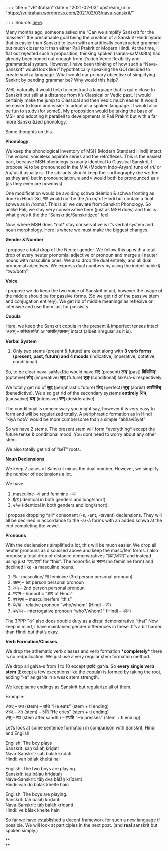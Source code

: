 +++
title = "vR^itrahan"
date = "2021-02-03"
upstream_url = "https://vriitrahan.wordpress.com/2021/02/03/nava-sanskrit/"

+++
Source: [here](https://vriitrahan.wordpress.com/2021/02/03/nava-sanskrit/).

Many months ago, someone asked me “Can we simplify Sanskrit for the
masses?” the presumable goal being the creation of a Sanskrit-Hindi
hybrid that is easier than Sanskrit to learn with an artifically
constructed grammar but much closer to it than either Pali Prakrit or
Modern Hindi. At the time, I flat out rejected such a proposition,
thinking spoken (sarala-saMskRta) had already been ironed out enough
from it’s rich Vedic flexibility and grammatical system. However, I have
been thinking of how such a “Nava-Sanskrit” would look like if
hypothetically speaking the GOI decided to create such a language. What
would our primary objective of simplifying Sankrit by bending grammar
be? Why would this help?

Well, naturally it would help to construct a language that is quite
close to Sanskrit but still at a distance from it’s Classical or Vedic
past. It would certainly make the jump to Classical and then Vedic much
easier. It would be easier to learn and easier to adopt as a spoken
language. It would also be fun to study (for some!). My proposition
would be taking the base of MSH and adopting it parallell to
developments in Pali Prakrit but with a far more Sanskritized
phonology.  
  
Some thoughts on this.  
  
**Phonology**  
  
We keep the phonological inventory of MSH (Modern Standard Hindi)
intact. The voiced, voiceless aspirate series and the retroflexes. This
is the easiest part, because MSH phonology is nearly identical to
Classical Sanskrit. I propose **ऋ** to be pronounced in the MIA (Modern
Indo-Aryan) tune of /ri/ or /ɾu/ as it usually is. The sibilants should
keep their orthography (be written as they are) but in pronounciation, श
and ष would both be pronounced as श (as they even are nowdays).  
  
One modification would be avoiding schwa deletion & schwa fronting as
done in Hindi. So, राम would not be the /ɾɑːm/ of Hindi but contain a
final schwa as in /ɾɑːmə/. This is all we deviate from Sanskrit
Phonology. So unlike Pali, we stay very conservative here (just as MSH
does) and this is what gives it the the “Sanskritic/Sanskritized”
feel.  
  
Now, where MSH does \*not\* stay conservative is it’s verbal system and
noun morphology. Here is where we must make the biggest changes.  
  
**Gender & Number**  
  
I propose a total drop of the Neuter gender. We follow this up with a
total drop of every neuter pronomial adjective or pronoun and merge all
neuter nouns with masculine ones. We also drop the dual entirely, and
all dual pronomial adjectives. We express dual numbers by using the
indeclinable द्व “two/both”  
  
**Voice**  
  
I propose we do keep the two voice of Sanskrit intact, however the usage
of the middle should be for passive forms. (So we get rid of the passive
stem and conjugation entirely). We get rid of middle meanings as
reflexive or intensive and use them just for passivity.  
  
**Copula**  
  
Here, we keep the Sanskrit copula in the present & imperfect tenses
intact ‘√अस् – अस्ति/सन्ति’ or ‘आसीत्/आसन्’ intact (albeit irregular as
it is).  
  
**Verbal System**  
  
1. Only two stems (present & future) are kept along with **3 verb forms
(present, past, future) and 4 moods** (indicative, imperative, optative,
conditional).  
  
So, to be clear nava-saMskRta would have **लट्** (present) **लङ्**
(past) **विधिलिङ्** (optative) **लोट्** (imperative) **लृट्** (future)
**लृङ्** (conditional) lakAra-s respectively.  
  
We totally get rid of **लुट्** (periphrastic future) **लिट्** (perfect)
**लुङ्** (aorist) **आशीर्लिङ्** (benedictive). We also get rid of the
secondary systems **entirely** **णिच्** (causative) **यङ्** (intensive)
**सन्** (desiderative).

The conditional is unnecessary you might say, however it is very easy to
form and will be regularized totally. A periphrastic formation as in
Hindi “kiyA hotA” would be more cumbersome than a simple “abhaviSyat”  
  
So we have 2 stems. The present stem will form \*everything\* except the
future tense & conditional mood. You dont need to worry about any other
stem.  
  
We also totally get rid of “seT” roots.  
  
**Noun Declensions**  
  
We keep 7 cases of Sanskrit minus the dual number. However, we simplify
the number of declensions a lot.  
  
We have  
1) masculine -अ and feminine –आ  
2) ई/इ (identical in both genders and long/short).  
3) उ/ऊ (identical in both genders and long/short).

I propose dropping \*all\* consonant (-s, -ant, -tavant) declensions.
They will all be declined in accordance to the -a/-ā forms with an added
schwa at the end completing the vowel.  
  
**Pronouns**  

With the declensions simplified a lot, this will be much easier. We drop
all neuter pronouns as discussed above and keep the masc/fem forms. I
also propose a total drop of distance demonstratives “इयम्/अयम्” and
instead using just “एषः/एषा” for “this”. The honorific is भवान (no
feminine form) and declined like -a masculine nouns.  
  
1) सः – masculine/ सा feminine (3rd person personal pronoun)  
2) अहम् – 1st person personal pronoun  
3) त्वम् – 2nd person personal pronoun  
4) भवान – honorific “आप of Hindi”  
5) एषः/एषा – masculine/fem “this”  
6) यः/या – relative pronoun “who/whom” (Hindi – जो)  
7) कः/का – interrogative pronoun “who?/whom?” (Hindi – कौन​)  
  
The 3PPP “सः” also does double duty as a distal demonstrative “that” Now
keep in mind, I have maintained gender differences in these. It’s a bit
harder than Hindi but that’s okay.  
  
**Verb Formation/Classes**  
  
We drop the athematic verb classes and verb formation **\*completely\***
there is no redpulication. We just use a very regular stem formation
method.  
  
We drop all gaNa-s from 1 to 10 except तुदादिः gaNa. So **every single
verb stem** (Except a few exceptions like the copula) is formed by
taking the root, adding “-a” as gaNa in a weak stem strength.  
  
We keep same endings as Sanskrit but regularize all of them.  
  
Example:  
  
√अद् – अत​ (stem) – अत्ति “He eats” (stem + ti ending)  
√रुद् – रुत (stem) – रुत्ति “He cries” (stem + ti ending)  
√सु – सव​ (stem after sandhi) – सवति “He presses” (stem + ti ending)  
  
Let’s look at some sentence formation in comparison with Sanskrit, Hindi
and English  
  
English: The boy plays  
Sanskrit: saḥ bālaḥ krīḍati  
Nava-Sanskrit: saḥ bālaḥ krīḍati  
Hindi: vah bālak kheltā hai  
  
English: The two boys are playing.  
Sanskrit: tau bālau krīḍataḥ  
Nava-Sanskrit: tāḥ dva bālāḥ krīdanti  
Hindi: vah do bālak khelte hain  
  
English: The boys are playing.  
Sanskrit: tāḥ bālāḥ krīḍanti  
Nava-Sanskrit: tāḥ bālāḥ krīḍanti  
Hindi: ve bālak khelte hain  
  
So far we have established a decent framework for such a new language if
possible. We will look at participles in the next post. (and **real**
sanskrit but spoken simply.)  
  
  
  
  
**  
**  
  

